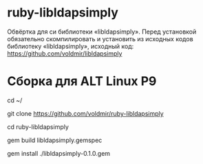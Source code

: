 # ruby-libldapsimply

Обвёртка для си библиотеки «libldapsimply».
Перед установкой обязательно скомпилировать и установить из исходных кодов библиотеку «libldapsimply», 
исходный код: https://github.com/voldmir/libldapsimply

# Сборка для ALT Linux P9

cd ~/

git clone https://github.com/voldmir/ruby-libldapsimply

cd ruby-libldapsimply

gem build libldapsimply.gemspec

gem install ./libldapsimply-0.1.0.gem


